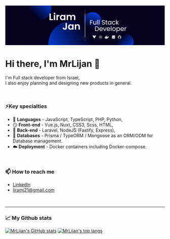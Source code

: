 ![Liram's banner](/Frame2.png)
# Hi there, I'm MrLijan 👋

I'm Full stack developer from Israel, <br/>
I also enjoy planning and designing new products in general. <br/>

<br />

### ⚡Key specialties
* 📜 **Languages**  - JavaScript, TypeScript, PHP, Python,
* 😏 **Front-end**  - Vue.js, Nuxt, CSS3, Scss, HTML,
* 🧠 **Back-end**   - Laravel, NodeJS (Fastify, Express),
* 📒 **Databases**  - Prisma / TypeORM / Mongoose as an ORM/ODM for Database management.
* ☁️ **Deployment** - Docker containers including Docker-compose.

<br />




### 📫 How to reach me

- [LinkedIn](https://www.linkedin.com/in/liramjan/ "Liram's Profile")
- <liramj21@gmail.com>


<br />

---

### :chart_with_upwards_trend: My Github stats

[![MrLijan's GitHub stats](https://github-readme-stats.vercel.app/api?username=mrlijan&count_private=true&show_icons=true&theme=github_dark)](https://github.com/mrlijan/github-readme-stats)
[![MrLijan's top langs](https://github-readme-stats.vercel.app/api/top-langs/?username=mrlijan)](https://github.com/mrlijan/github-readme-stats)




<!--
**MrLijan/mrlijan** is a ✨ _special_ ✨ repository because its `README.md` (this file) appears on your GitHub profile.

Here are some ideas to get you started:

- 🔭 I’m currently working on ...
- 🌱 I’m currently learning ...
- 👯 I’m looking to collaborate on ...
- 🤔 I’m looking for help with ...
- 💬 Ask me about ...
- 📫 How to reach me: ...
- 😄 Pronouns: ...
- ⚡ Fun fact: ...
-->
